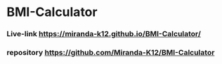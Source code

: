 # BMI-Calculator

### Live-link https://miranda-k12.github.io/BMI-Calculator/
### repository  https://github.com/Miranda-K12/BMI-Calculator
